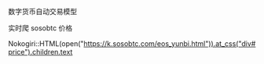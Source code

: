 数字货币自动交易模型

实时爬 sosobtc 价格

Nokogiri::HTML(open("https://k.sosobtc.com/eos_yunbi.html")).at_css("div#price").children.text